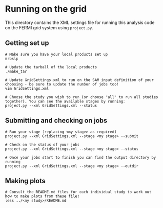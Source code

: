 # Running on the grid

This directory contains the XML settings file for running this analysis code on the FERMI grid system using `project.py`.

## Getting set up
```
# Make sure you have your local products set up
mrbslp

# Update the tarball of the local products
./make_tar

# Update GridSettings.xml to run on the SAM input definition of your choosing - be sure to update the number of jobs too!
vim GridSettings.xml

# Choose the study you wish to run (or choose "all" to run all studies together). You can see the available stages by running:
project.py --xml GridSettings.xml --status
```

## Submitting and checking on jobs
```
# Run your stage (replacing <my stage> as required)
project.py --xml GridSettings.xml --stage <my stage> --submit

# Check on the status of your jobs
project.py --xml GridSettings.xml --stage <my stage> --status

# Once your jobs start to finish you can find the output directory by running
project.py --xml GridSettings.xml --stage <my stage> --outdir
```

## Making plots
```
# Consult the README.md files for each individual study to work out how to make plots from these file!
less ../<my study>/README.md
```
